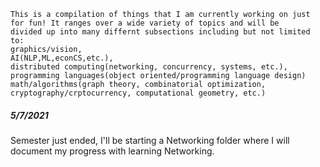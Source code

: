 ```
This is a compilation of things that I am currently working on just for fun! It ranges over a wide variety of topics and will be
divided up into many differnt subsections including but not limited to:
graphics/vision, 
AI(NLP,ML,econCS,etc.), 
distributed computing(networking, concurrency, systems, etc.), 
programming languages(object oriented/programming language design)
math/algorithms(graph theory, combinatorial optimization, cryptography/crptocurrency, computational geometry, etc.)
```

##### 5/7/2021
Semester just ended, I'll be starting a Networking folder where I will document my progress with learning Networking.

